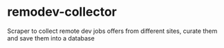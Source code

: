 # remodev-collector
Scraper to collect remote dev jobs offers from different sites, curate them and save them into a database

